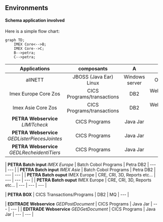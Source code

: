 
## Environments 

#### Schema application involved

Here is a simple flow chart:

```mermaid
graph TD;
    IMEX Core<-->B;
    IMEX Core-->C;
    B-->petra;
    C-->petra;
```

| Applications | composants | A | B | C |
| :---: | :---: | :---: | :---: | :---: |
| allNETT | JBOSS (Java Ear) Linux | Windows server | Oracle (OCP) | --- |
| Imex Europe Core Zos| CICS Programs/transactions | DB2 | Websphere(IMEX Java Ear) | Websphere(IMEX Viever Java Ear) |
| Imex Asie Core Zos| CICS Programs/transactions | DB2 | Websphere(IMEX Java Ear) | Websphere(IMEX Viever Java Ear) |
| **PETRA Webservice** _LIMITcheck_ | CICS Programs | Java Jar | --- |  --- |
| **PETRA Webservice** *GEDListerPiecesJointes* | CICS Programs | Java Jar | --- |  --- |
| **PETRA Webservice** *GEDLRecheidentiTiers* | CICS Programs | Java Jar | --- |  --- |


| **PETRA Batch input** *IMEX Europe* | Batch Cobol Programs | Petra DB2 |  --- |  --- |
| **PETRA Batch input** *IMEX Asie* | Batch Cobol Programs | Petra DB2 |  --- |  --- |
| **PETRA Batch ouput** IMEX Europe | CRE, CRI, 3D, Reports etc... | --- |  --- |  --- |
| **PETRA Batch ouput** IMEX Europe | CRE, CRI, 3D, Reports etc... | --- |  --- |  --- |

| **PETRA BOX** | CICS Transactions/Programs | DB2 | MQ | --- |

| **EDITRADE Webservice** *GEDPostDocument* | CICS Programs | Java Jar | --- |  --- |
| **EDITRADE Webservice** *GEDGetDocument* | CICS Programs | Java Jar | --- |  --- |